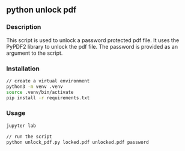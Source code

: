 ## python unlock pdf

### Description
This script is used to unlock a password protected pdf file. It uses the PyPDF2 library to unlock the pdf file. The password is provided as an argument to the script.

### Installation
```bash
// create a virtual environment
python3 -m venv .venv
source .venv/bin/activate
pip install -r requirements.txt
```

### Usage
```bash
jupyter lab

// run the script
python unlock_pdf.py locked.pdf unlocked.pdf password
```